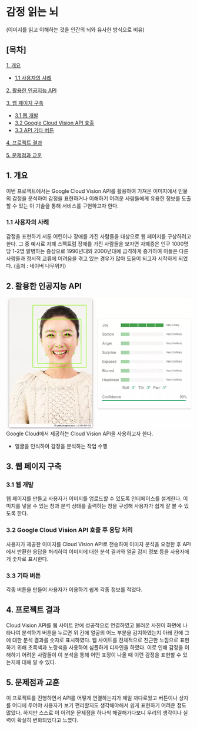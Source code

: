 # 감정 읽는 뇌 
(이미지를 읽고 이해하는 것을 인간의 뇌와 유사한 방식으로 비유)

## [목차]
[1. 개요](#1-개요)
- [1.1 사용자의 사례](#11-사용자의-사례)

[2. 활용한 인공지능 API](#2-활용한-인공지능-api)

[3. 웹 페이지 구축](#3-웹-페이지-구축)

- [3.1 웹 개발](#31-웹-개발)
- [3.2 Google Cloud Vision API 호출](#32-google-cloud-vision-api-호출)
- [3.3 API 기타 버튼](#33-api-기타-버튼)

[4. 프로젝트 결과](#4-프로젝트-결과)

[5. 문제점과 교훈](#5-문제점과-교훈)

## 1. 개요
이번 프로젝트에서는 Google Cloud Vision API를 활용하여 가져온 이미지에서
인물의 감정을 분석하여 감정을 표현하거나 이해하기 어려운 사람들에게 유용한 정보를 도출할 수 있는
이 기술을 통해 서비스를 구현하고자 한다.
### 1.1 사용자의 사례
감정을 표현하기 서툰 어린이나 장애를 가진 사람들을 대상으로 웹 페이지를 구상하려고 한다.
그 중 예시로 자폐 스펙트럼 장애를 가진 사람들을 보자면 자폐증은 인구 1000명당 1-2명 발병하는 증상으로 
1990년대와 2000년대에 급격하게 증가하여 이들은 다른 사람들과 정서적 교류에 어려움을 겪고 있는 경우가 많아
도움이 되고자 시작하게 되었다. (출처 : 네이버 나무위키)

## 2. 활용한 인공지능 API
![Alt Text](demo.PNG)
Google Cloud에서 제공하는 Cloud Vision API을 사용하고자 한다.
- 얼굴을 인식하여 감정을 분석하는 작업 수행

## 3. 웹 페이지 구축
### 3.1 웹 개발
웹 페이지를 만들고 사용자가 이미지를 업로드할 수 있도록 인터페이스를 설계한다.
이미지를 넣을 수 있는 창과 분석 상태를 출력하는 창을 구성해 사용자가 쉽게
잘 볼 수 있도록 한다.

### 3.2 Google Cloud Vision API 호출 후 응답 처리
사용자가 제공한 이미지를 Cloud Vision API로 전송하여 
이미지 분석을 요청한 후 API에서 반환한 응답을 처리하여 이미지에 대한 분석 결과와
얼굴 감지 정보 등을 사용자에게 숫자로 표시한다.

### 3.3 기타 버튼
각종 버튼을 만들어 사용자가 이용하기 쉽게 각종 정보를 적었다.

## 4. 프로젝트 결과
Cloud Vision API를 웹 사이트 안에 성공적으로 연결하였고 불러온 사진이 화면에 나타나여 분석하기 버튼을 누르면
위 칸에 얼굴의 어느 부분을 감지하였는지 아래 칸에 그에 대한 분석 결과를 숫자로 표시하였다.
웹 사이트를 전체적으로 친근한 느낌으로 표현하기 위해 초록색과 노랑색을 사용하여 심플하게 디자인을 하였다.
이로 인해 감정을 이해하기 어려운 사람들이 이 분석을 통해 어떤 표정이 나올 때 이런 감정을 표현할 수 있는지에 대해 알 수 있다.

## 5. 문제점과 교훈
이 프로젝트를 진행하면서 API를 어떻게 연결하는지가 제일 까다로웠고 버튼이나 상자를 어디에 두어야 사용자가 보기 편리할지도 
생각해야해서 쉽게 표현하기 어려운 점도 많았다.
하지만 스스로 이 어려운 문제점을 하나씩 해결해가다보니 우리의 생각이나 실력이 확실히 변화되었다고 느꼈다.
